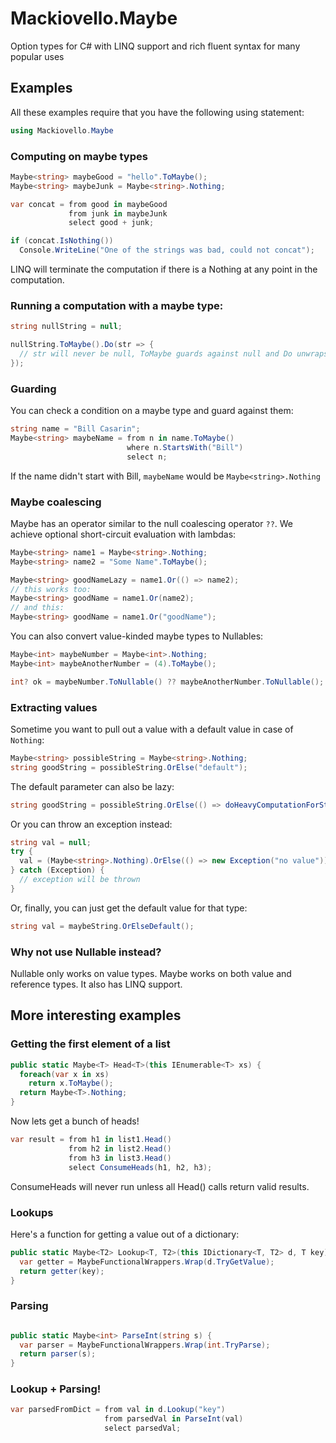
# Mackiovello.Maybe

Option types for C# with LINQ support and rich fluent syntax for many popular uses

## Examples

All these examples require that you have the following using statement:

```cs
using Mackiovello.Maybe
```

### Computing on maybe types

```cs
Maybe<string> maybeGood = "hello".ToMaybe();
Maybe<string> maybeJunk = Maybe<string>.Nothing;

var concat = from good in maybeGood
             from junk in maybeJunk
             select good + junk;

if (concat.IsNothing())
  Console.WriteLine("One of the strings was bad, could not concat");
```

LINQ will terminate the computation if there is a Nothing at any point in the
computation.

### Running a computation with a maybe type:

```cs
string nullString = null;

nullString.ToMaybe().Do(str => {
  // str will never be null, ToMaybe guards against null and Do unwraps the value
});
```

### Guarding

You can check a condition on a maybe type and guard against them:

```cs
string name = "Bill Casarin";
Maybe<string> maybeName = from n in name.ToMaybe()
                          where n.StartsWith("Bill")
                          select n;
```

If the name didn't start with Bill, `maybeName` would be `Maybe<string>.Nothing`

### Maybe coalescing

Maybe has an operator similar to the null coalescing operator `??`. We achieve
optional short-circuit evaluation with lambdas:

```cs
Maybe<string> name1 = Maybe<string>.Nothing;
Maybe<string> name2 = "Some Name".ToMaybe();

Maybe<string> goodNameLazy = name1.Or(() => name2);
// this works too:
Maybe<string> goodName = name1.Or(name2);
// and this:
Maybe<string> goodName = name1.Or("goodName");
```

You can also convert value-kinded maybe types to Nullable<T>s:

```cs
Maybe<int> maybeNumber = Maybe<int>.Nothing;
Maybe<int> maybeAnotherNumber = (4).ToMaybe();

int? ok = maybeNumber.ToNullable() ?? maybeAnotherNumber.ToNullable();
```

### Extracting values

Sometime you want to pull out a value with a default value in case of `Nothing`:

```cs
Maybe<string> possibleString = Maybe<string>.Nothing;
string goodString = possibleString.OrElse("default");
```

The default parameter can also be lazy:

```cs
string goodString = possibleString.OrElse(() => doHeavyComputationForString());
```

Or you can throw an exception instead:

```cs
string val = null;
try {
  val = (Maybe<string>.Nothing).OrElse(() => new Exception("no value"));
} catch (Exception) {
  // exception will be thrown
}
```

Or, finally, you can just get the default value for that type:

```cs
string val = maybeString.OrElseDefault();
```

### Why not use Nullable<T> instead?

Nullable<T> only works on value types. Maybe<T> works on both value and
reference types. It also has LINQ support. 

## More interesting examples

### Getting the first element of a list

```cs
public static Maybe<T> Head<T>(this IEnumerable<T> xs) {
  foreach(var x in xs)
    return x.ToMaybe();
  return Maybe<T>.Nothing;
}
```

Now lets get a bunch of heads!

```cs
var result = from h1 in list1.Head()
             from h2 in list2.Head()
             from h3 in list3.Head()
             select ConsumeHeads(h1, h2, h3);
```

ConsumeHeads will never run unless all Head() calls return valid results.

### Lookups

Here's a function for getting a value out of a dictionary:

```cs
public static Maybe<T2> Lookup<T, T2>(this IDictionary<T, T2> d, T key) {
  var getter = MaybeFunctionalWrappers.Wrap(d.TryGetValue);
  return getter(key);
}
```

### Parsing

```cs

public static Maybe<int> ParseInt(string s) {
  var parser = MaybeFunctionalWrappers.Wrap(int.TryParse);
  return parser(s);
}
```

### Lookup + Parsing!

```cs
var parsedFromDict = from val in d.Lookup("key")
                     from parsedVal in ParseInt(val)
                     select parsedVal;
```

